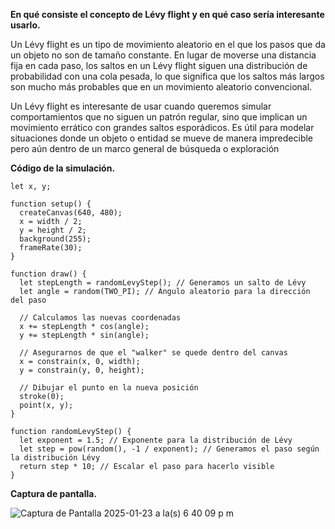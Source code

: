 **En qué consiste el concepto de Lévy flight y en qué caso sería interesante usarlo.**

Un Lévy flight es un tipo de movimiento aleatorio en el que los pasos que da un objeto no son de tamaño constante. En lugar de moverse una distancia fija en cada paso, los saltos en un Lévy flight siguen una distribución de probabilidad con una cola pesada, lo que significa que los saltos más largos son mucho más probables que en un movimiento aleatorio convencional. 

Un Lévy flight es interesante de usar cuando queremos simular comportamientos que no siguen un patrón regular, sino que implican un movimiento errático con grandes saltos esporádicos. Es útil para modelar situaciones donde un objeto o entidad se mueve de manera impredecible pero aún dentro de un marco general de búsqueda o exploración 

**Código de la simulación.**

```
let x, y;

function setup() {
  createCanvas(640, 480);
  x = width / 2;
  y = height / 2;
  background(255);
  frameRate(30);
}

function draw() {
  let stepLength = randomLevyStep(); // Generamos un salto de Lévy
  let angle = random(TWO_PI); // Ángulo aleatorio para la dirección del paso
  
  // Calculamos las nuevas coordenadas
  x += stepLength * cos(angle);
  y += stepLength * sin(angle);

  // Asegurarnos de que el "walker" se quede dentro del canvas
  x = constrain(x, 0, width);
  y = constrain(y, 0, height);

  // Dibujar el punto en la nueva posición
  stroke(0);
  point(x, y);
}

function randomLevyStep() {
  let exponent = 1.5; // Exponente para la distribución de Lévy
  let step = pow(random(), -1 / exponent); // Generamos el paso según la distribución Lévy
  return step * 10; // Escalar el paso para hacerlo visible
}
```


**Captura de pantalla.**

![Captura de Pantalla 2025-01-23 a la(s) 6 40 09 p  m](https://github.com/user-attachments/assets/877f65b6-1d1c-4262-9f7f-b65ff376ac56)
